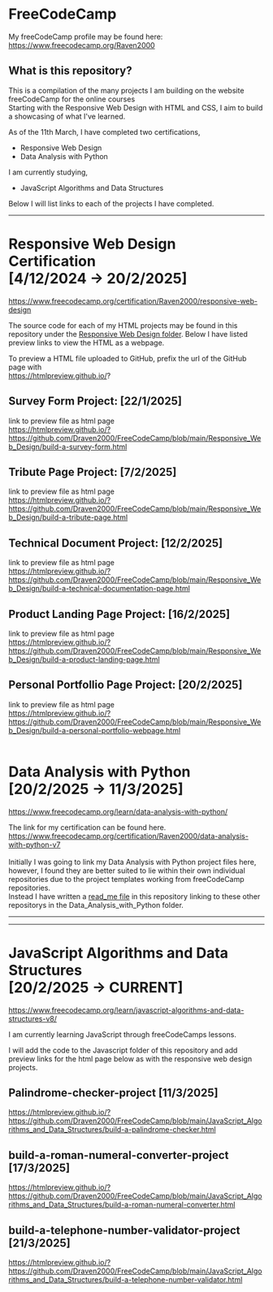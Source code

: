 # FreeCodeCamp

My freeCodeCamp profile may be found here:
https://www.freecodecamp.org/Raven2000 

What is this repository?
---
This is a compilation of the many projects I am building on the website freeCodeCamp for the online courses<br>
Starting with the Responsive Web Design with HTML and CSS, I aim to build a showcasing of what I've learned.<br>

As of the 11th March, I have completed two certifications, 
* Responsive Web Design
* Data Analysis with Python

I am currently studying,
* JavaScript Algorithms and Data Structures


Below I will list links to each of the projects I have completed.

---
Responsive Web Design Certification<br>
[4/12/2024 -> 20/2/2025]
===
https://www.freecodecamp.org/certification/Raven2000/responsive-web-design

The source code for each of my HTML projects may be found in this repository under the [Responsive Web Design folder](https://github.com/Draven2000/FreeCodeCamp/tree/main/Responsive_Web_Design).
Below I have listed preview links to view the HTML as a webpage.

To preview a HTML file uploaded to GitHub, prefix the url of the GitHub page with<br>
https://htmlpreview.github.io/? 

Survey Form Project: 
[22/1/2025]
---

link to preview file as html page <br>
https://htmlpreview.github.io/?https://github.com/Draven2000/FreeCodeCamp/blob/main/Responsive_Web_Design/build-a-survey-form.html


Tribute Page Project:
[7/2/2025]
---
link to preview file as html page <br>
https://htmlpreview.github.io/?https://github.com/Draven2000/FreeCodeCamp/blob/main/Responsive_Web_Design/build-a-tribute-page.html


Technical Document Project:
[12/2/2025]
---
link to preview file as html page <br>
https://htmlpreview.github.io/?https://github.com/Draven2000/FreeCodeCamp/blob/main/Responsive_Web_Design/build-a-technical-documentation-page.html


Product Landing Page Project:
[16/2/2025]
---
link to preview file as html page <br>
https://htmlpreview.github.io/?https://github.com/Draven2000/FreeCodeCamp/blob/main/Responsive_Web_Design/build-a-product-landing-page.html

Personal Portfollio Page Project:
[20/2/2025]
---
link to preview file as html page <br>
https://htmlpreview.github.io/?https://github.com/Draven2000/FreeCodeCamp/blob/main/Responsive_Web_Design/build-a-personal-portfolio-webpage.html
<br>
<br>


Data Analysis with Python<br> 
[20/2/2025 -> 11/3/2025]
===
https://www.freecodecamp.org/learn/data-analysis-with-python/

The link for my certification can be found here.<br>
https://www.freecodecamp.org/certification/Raven2000/data-analysis-with-python-v7
<br>
<br>
Initially I was going to link my Data Analysis with Python project files here,
however, I found they are better suited to lie within their own individual repositories due to the project templates working from freeCodeCamp repositories.<br>
Instead I have written a [read_me file](https://github.com/Draven2000/FreeCodeCamp/blob/main/Data_Analysis_with_Python/Link_To_Repos.md) in this repository linking to these other repositorys in the Data_Analysis_with_Python folder.

---

---
JavaScript Algorithms and Data Structures<br> 
[20/2/2025 -> CURRENT]
===
https://www.freecodecamp.org/learn/javascript-algorithms-and-data-structures-v8/

I am currently learning JavaScript through freeCodeCamps lessons.<br>

I will add the code to the Javascript folder of this repository and add preview links for the html page below as with the responsive web design projects.

Palindrome-checker-project
[11/3/2025]
---
https://htmlpreview.github.io/?https://github.com/Draven2000/FreeCodeCamp/blob/main/JavaScript_Algorithms_and_Data_Structures/build-a-palindrome-checker.html


build-a-roman-numeral-converter-project
[17/3/2025]
---
https://htmlpreview.github.io/?https://github.com/Draven2000/FreeCodeCamp/blob/main/JavaScript_Algorithms_and_Data_Structures/build-a-roman-numeral-converter.html

build-a-telephone-number-validator-project
[21/3/2025]
---
https://htmlpreview.github.io/?https://github.com/Draven2000/FreeCodeCamp/blob/main/JavaScript_Algorithms_and_Data_Structures/build-a-telephone-number-validator.html

